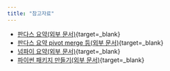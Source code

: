 ```yaml
---
title: "참고자료"
---
```


- [판다스 요약(외부 문서)](https://velog.io/@ssu_hyun/Python-Basics-for-AI-Pandas-I#dataframe-operations){target=_blank}
- [판다스 요약 pivot merge 등(외부 문서)](https://velog.io/@ssu_hyun/Python-Basics-for-AI-Pandas-II){target=_blank}
- [넘파이 요약(외부 문서)](https://velog.io/@ssu_hyun/Python-Basics-for-AI-Numpy){target=_blank}
- [파이썬 패키지 만들기(외부 문서)](https://velog.io/@ssu_hyun/Module-and-Project#%ED%8C%A8%ED%82%A4%EC%A7%80package){target=_blank}
